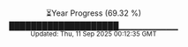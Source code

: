 <p align="center">
⏳Year Progress (69.32 %)<br>
████████████████████▁▁▁▁▁▁▁▁▁▁ <br>
<sub>Updated: Thu, 11 Sep 2025 00:12:35 GMT</sub>
</p>

